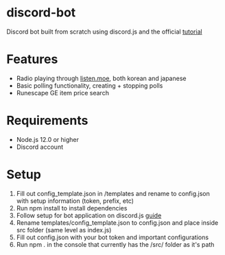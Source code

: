 # discord-bot

Discord bot built from scratch using discord.js and the official [tutorial](https://discordjs.guide/)

# Features

- Radio playing through [listen.moe](https://listen.moe/), both korean and japanese
- Basic polling functionality, creating + stopping polls
- Runescape GE item price search

# Requirements

- Node.js 12.0 or higher
- Discord account

# Setup

1. Fill out config_template.json in /templates and rename to config.json with setup information (token, prefix, etc)
2. Run npm install to install dependencies
3. Follow setup for bot application on discord.js [guide](https://discordjs.guide/preparations/setting-up-a-bot-application.html)
4. Rename templates/config_template.json to config.json and place inside src folder (same level as index.js)
5. Fill out config.json with your bot token and important configurations
6. Run npm . in the console that currently has the /src/ folder as it's path
